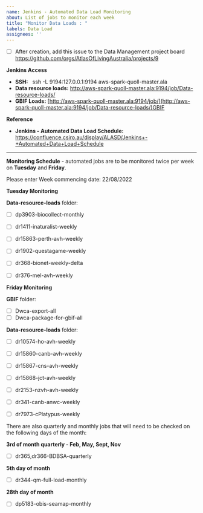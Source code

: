 ```yaml
---
name: Jenkins - Automated Data Load Monitoring
about: List of jobs to monitor each week
title: "Monitor Data Loads : "
labels: Data Load
assignees: ''
---
```


- [ ] After creation, add this issue to the Data Management project board https://github.com/orgs/AtlasOfLivingAustralia/projects/9

**Jenkins Access**
- **SSH:**   ssh -L 9194:127.0.0.1:9194 aws-spark-quoll-master.ala
- **Data resource loads:** http://aws-spark-quoll-master.ala:9194/job/Data-resource-loads/
- **GBIF Loads:** [http://aws-spark-quoll-master.ala:9194/job/](http://aws-spark-quoll-master.ala:9194/job/Data-resource-loads/)GBIF

**Reference**
- **Jenkins - Automated Data Load Schedule:** https://confluence.csiro.au/display/ALASD/Jenkins+-+Automated+Data+Load+Schedule

***
**Monitoring Schedule**  - automated jobs are to be monitored twice per week on **Tuesday** and **Friday**.  

Please enter Week commencing date: 22/08/2022

**Tuesday Monitoring**

**Data-resource-loads** folder:
 - [ ]  dp3903-biocollect-monthly 
 - [ ]  dr1411-inaturalist-weekly    
 - [ ]  dr15863-perth-avh-weekly  
 - [ ]  dr1902-questagame-weekly      
 - [ ]  dr368-bionet-weekly-delta  
 - [ ]  dr376-mel-avh-weekly
     

**Friday Monitoring**

**GBIF** folder:
 - [ ]  Dwca-export-all      
 - [ ]  Dwca-package-for-gbif-all   

**Data-resource-loads** folder:
 - [ ]  dr10574-ho-avh-weekly    
 - [ ]  dr15860-canb-avh-weekly   
 - [ ]  dr15867-cns-avh-weekly
 - [ ]  dr15868-jct-avh-weekly 
 - [ ]  dr2153-nzvh-avh-weekly 
 - [ ]  dr341-canb-anwc-weekly 
 - [ ]  dr7973-cPlatypus-weekly  


There are also quarterly and monthly jobs that will need to be checked on the following days of the month:

**3rd of month quarterly - Feb, May, Sept, Nov**
 - [ ]   dr365,dr366-BDBSA-quarterly

**5th day of month** 
 - [ ]   dr344-qm-full-load-monthly

**28th day of month**
 - [ ]   dp5183-obis-seamap-monthly 






